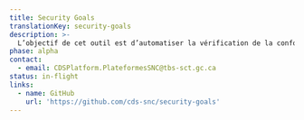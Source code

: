 ```yaml
---
title: Security Goals
translationKey: security-goals
description: >-
  L’objectif de cet outil est d’automatiser la vérification de la conformité pour les applications basées sur Kubernetes. Il suppose que certains aspects de la conformité comme la sécurité et l’accessibilité peuvent être validés de façon automatisée, et s’exécute donc à chaque déploiement de l’application. Il tire parti à la fois de la capacité d’introspection du cluster Kubernetes et des nombreuses API externes qui exposent des informations, telles que les données liées à l’examen du code que l’API de GitHub expose.
phase: alpha
contact:
  - email: CDSPlatform.PlateformesSNC@tbs-sct.gc.ca
status: in-flight
links:
  - name: GitHub
    url: 'https://github.com/cds-snc/security-goals'
---
```


